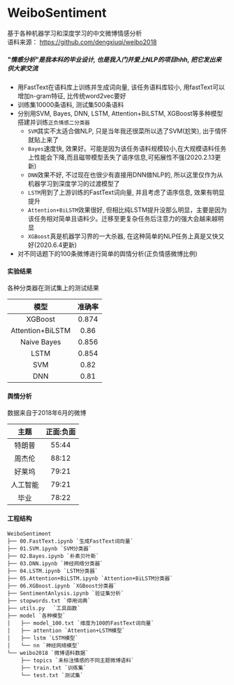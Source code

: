 # WeiboSentiment
基于各种机器学习和深度学习的中文微博情感分析    
语料来源： https://github.com/dengxiuqi/weibo2018   
##### "情感分析"是我本科的毕业设计, 也是我入门并爱上NLP的项目hhh, 把它发出来供大家交流    

* 用FastText在语料库上训练并生成词向量, 该任务语料库较小, 用fastText可以增加n-gram特征, 比传统word2vec要好    
* 训练集10000条语料, 测试集500条语料     
* 分别用SVM, Bayes, DNN, LSTM, Attention+BiLSTM, XGBoost等多种模型搭建并训练`正负情感二分类器`
    * `SVM`其实不太适合做NLP, 只是当年我还很菜所以选了SVM(尬笑), 出于情怀就贴上来了
    * `Bayes`速度快, 效果好。可能是因为该任务语料规模较小,在大规模语料任务上性能会下降,而且磁带模型丢失了语序信息,可拓展性不强(2020.2.13更新)
    * `DNN`效果不好, 不过现在也很少有直接用DNN做NLP的, 所以这里仅作为从机器学习到深度学习的过渡模型了
    * `LSTM`用到了上游训练的FastText词向量, 并且考虑了语序信息, 效果有明显提升
    * `Attention+BiLSTM`效果很好, 但相比纯LSTM提升没那么明显，主要是因为该任务相对简单且语料少。迁移至更复杂任务后注意力的强大会越来越明显
    * `XGBoost`真是机器学习界的一大杀器, 在这种简单的NLP任务上真是又快又好(2020.6.4更新)
* 对不同话题下的100条微博进行简单的舆情分析(正负情感微博比例)

#### 实验结果
各种分类器在测试集上的测试结果  

|模型|准确率|
| :---: | :---: |
|XGBoost|0.874|
|Attention+BiLSTM|0.86|
|Naive Bayes|0.856|
|LSTM|0.854|
|SVM|0.82|
|DNN|0.81|

#### 舆情分析
数据来自于2018年6月的微博

|主题|正面:负面|
| :---: | :---: |
|特朗普|55:44|
|周杰伦|88:12|
|好莱坞|79:21|
|人工智能|79:21|
|毕业|78:22|

#### 工程结构

    WeiboSentiment   
    ├── 00.FastText.ipynb `生成FastText词向量`  
    ├── 01.SVM.ipynb `SVM分类器`  
    ├── 02.Bayes.ipynb `朴素贝叶斯`  
    ├── 03.DNN.ipynb `神经网络分类器`  
    ├── 04.LSTM.ipynb `LSTM分类器`  
    ├── 05.Attention+BiLSTM.ipynb `Attention+BiLSTM分类器`  
    ├── 06.XGBoost.ipynb `XGBoost分类器`   
    ├── SentimentAnlysis.ipynb `验证集分析`  
    ├── stopwords.txt `停用词典`      
    ├── utils.py　 `工具函数` 　
    ├── model `各种模型`   
    │　　├── model_100.txt `维度为100的FastText词向量`   
    │　　├── attention `Attention+LSTM模型`   
    │　　├── lstm `LSTM模型`    
    │　　└── nn `神经网络模型`   
    └── weibo2018 `微博语料数据`   
     　　├── topics `未标注情感的不同主题微博语料`   
     　　├── train.txt `训练集`   
     　　└── test.txt `测试集`  